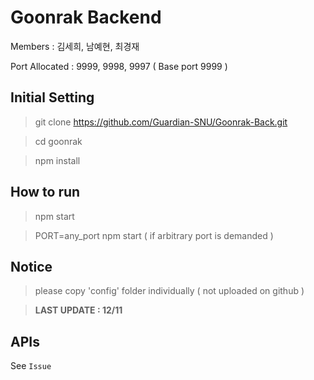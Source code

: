 
# Goonrak Backend

Members : 김세희, 남예현, 최경재

Port Allocated : 9999, 9998, 9997 ( Base port 9999 )

## Initial Setting

> git clone https://github.com/Guardian-SNU/Goonrak-Back.git

> cd goonrak

> npm install

## How to run

> npm start

> PORT=any_port npm start ( if arbitrary port is demanded )

## Notice

> please copy 'config' folder individually ( not uploaded on github )

> __LAST UPDATE : 12/11__

## APIs

See `Issue`	
